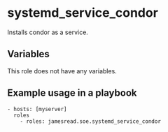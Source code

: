 # systemd_service_condor

Installs condor as a service.
## Variables
This role does not have any variables.


## Example usage in a playbook

```
- hosts: [myserver]
  roles
    - roles: jamesread.soe.systemd_service_condor
```
